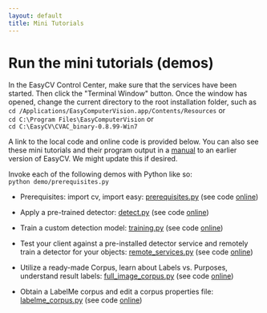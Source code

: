 ```yaml
---
layout: default
title: Mini Tutorials
---
```


# Run the mini tutorials (demos)

In the EasyCV Control Center, make sure that the services have been
started.  Then click the "Terminal Window" button.  Once the window
has opened, change the current directory to the root installation
folder, such as
<br>`cd /Applications/EasyComputerVision.app/Contents/Resources` or
<br>`cd C:\Program Files\EasyComputerVision` or
<br>`cd C:\EasyCV\CVAC_binary-0.8.99-Win7`

A link to the local code and online code is provided below.  You can
also see these mini tutorials and their program output in a
[manual](http://movesinstitute.org/~kolsch/CVAC/Easy.pdf) to an
earlier version of EasyCV.  We might update this if desired.

Invoke each of the following demos with Python like so:<br>
`python demo/prerequisites.py`


* Prerequisites: import cv, import easy:
[prerequisites.py](../demo/prerequisites.py)
(see code [online](https://github.com/NPSVisionLab/CVAC/blob/master/demo/prerequisites.py))

* Apply a pre-trained detector:
[detect.py](../demo/detect.py)
(see code [online](https://github.com/NPSVisionLab/CVAC/blob/master/demo/detect.py))

* Train a custom detection model:
[training.py](../demo/training.py)
(see code [online](https://github.com/NPSVisionLab/CVAC/blob/master/demo/training.py))

* Test your client against a pre-installed detector service and remotely
train a detector for your objects:
[remote_services.py](../demo/remote_services.py)
(see code [online](https://github.com/NPSVisionLab/CVAC/blob/master/demo/remote_services.py))

* Utilize a ready-made Corpus, learn about Labels vs. Purposes,
     understand result labels:
[full\_image\_corpus.py](../demo/full_image_corpus.py)
(see code [online](https://github.com/NPSVisionLab/CVAC/blob/master/demo/full_image_corpus.py))

* Obtain a LabelMe corpus and edit a corpus properties file:
[labelme_corpus.py](../demo/labelme_corpus.py)
(see code [online](https://github.com/NPSVisionLab/CVAC/blob/master/demo/labelme_corpus.py))
